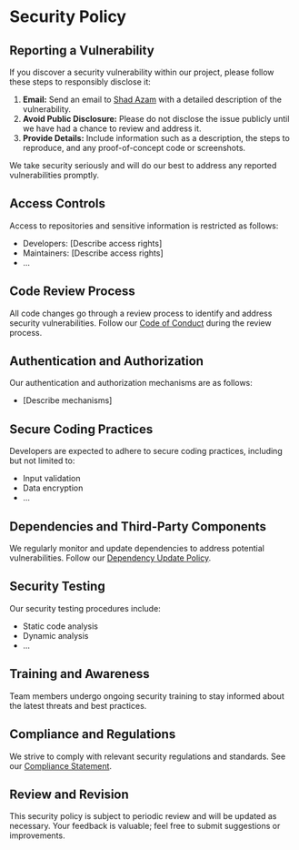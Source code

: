 <!-- # Security Policy

## Supported Versions

Use this section to tell people about which versions of your project are
currently being supported with security updates.

| Version | Supported          |
| ------- | ------------------ |
| 5.1.x   | :white_check_mark: |
| 5.0.x   | :x:                |
| 4.0.x   | :white_check_mark: |
| < 4.0   | :x:                | -->

<!-- ## Reporting a Vulnerability

Use this section to tell people how to report a vulnerability.

Tell them where to go, how often they can expect to get an update on a
reported vulnerability, what to expect if the vulnerability is accepted or
declined, etc. -->


# Security Policy

## Reporting a Vulnerability

If you discover a security vulnerability within our project, please follow these steps to responsibly disclose it:

1. **Email:** Send an email to [Shad Azam](mailto:m.n81306034@gmail.com) with a detailed description of the vulnerability.
2. **Avoid Public Disclosure:** Please do not disclose the issue publicly until we have had a chance to review and address it.
3. **Provide Details:** Include information such as a description, the steps to reproduce, and any proof-of-concept code or screenshots.

We take security seriously and will do our best to address any reported vulnerabilities promptly.

<!-- ## Scope

This security policy applies to the following repositories:

- [Repository Name 1](link-to-repo1)
- [Repository Name 2](link-to-repo2) -->

## Access Controls

Access to repositories and sensitive information is restricted as follows:

- Developers: [Describe access rights]
- Maintainers: [Describe access rights]
- ...

## Code Review Process

All code changes go through a review process to identify and address security vulnerabilities. Follow our [Code of Conduct](code-of-conduct) during the review process.

## Authentication and Authorization

Our authentication and authorization mechanisms are as follows:

- [Describe mechanisms]

## Secure Coding Practices

Developers are expected to adhere to secure coding practices, including but not limited to:

- Input validation
- Data encryption
- ...

<!-- ## Incident Response Plan

In the event of a security incident, follow our incident response plan outlined in [link-to-incident-response-plan]. -->

## Dependencies and Third-Party Components

We regularly monitor and update dependencies to address potential vulnerabilities. Follow our [Dependency Update Policy](dependency-update-policy).

## Security Testing

Our security testing procedures include:

- Static code analysis
- Dynamic analysis
- ...

## Training and Awareness

Team members undergo ongoing security training to stay informed about the latest threats and best practices.

## Compliance and Regulations

We strive to comply with relevant security regulations and standards. See our [Compliance Statement](compliance-statement).

## Review and Revision

This security policy is subject to periodic review and will be updated as necessary. Your feedback is valuable; feel free to submit suggestions or improvements.
